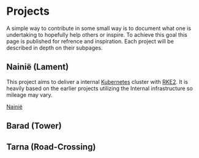 # Projects
A simple way to contribute in some small way is to document what one is 
undertaking to hopefully help others or inspire. To achieve this goal this page
is published for refrence and inspiration. Each project will be described in 
depth on their subpages. 

## Nainië (Lament)
This project aims to deliver a internal [Kubernetes](https://kubernetes.io) 
cluster with [RKE2](https://docs.rke2.io/). It is heavily based on the earlier
projects utilizing the Internal infrastructure so mileage may vary.

[Nainië](nainie.md)


## Barad (Tower)

## Tarna (Road-Crossing)
